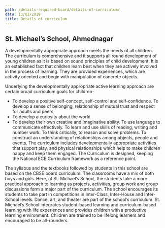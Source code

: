```yaml
---
path: /details-required-board/details-of-curriculum/
date: 13/02/2019
title: Details of curriculum
---
```

## St. Michael’s School, Ahmednagar 

A developmentally appropriate approach meets the needs of all children. The curriculum is comprehensive and it supports all round development of young children as it is based on sound principles of child development. It is an established fact that children learn best when they are actively involved in the process of learning. They are provided experiences, which are activity oriented and begin with manipulation of concrete objects.

Underlying the developmentally appropriate active learning approach are certain broad curriculum goals for children- 

* To develop a positive self-concept, self-control and self-confidence. To develop a sense of belonging, relationship of mutual trust and respect for adults and peers. 
* To develop a curiosity about the world
* To develop their own creative and imaginative ability. 
  To use language to communicate effectively.
  To learn and use skills of reading, writing and number work. 
  To think critically, to reason and solve problems.
  To construct an understanding of relationships among objects, people and events.
  The curriculum includes developmentally appropriate activities that support play, and physical relationships which help to make children happy and keep them engaged. The Curriculum is designed, keeping the National ECE Curriculum framework as a reference point.

The syllabus and the textbooks followed by students in this school are based on the CBSE board curriculum. The classrooms have a mix of both boys and girls. Here, at St. Michael’s School, the students take a more practical approach to learning as projects, activities, group work and group discussions form a major part of the curriculum.
The school encourages its students to take part in competitions in Inter-Class, Inter-House and Inter-School levels.
Dance, art, and theater are part of the school’s curriculum.
St. Michael’s School integrates student-based learning and curriculum-based learning with life experiences and provides children with a productive learning environment.
Children are trained to be lifelong learners and encouraged to be all-rounders.